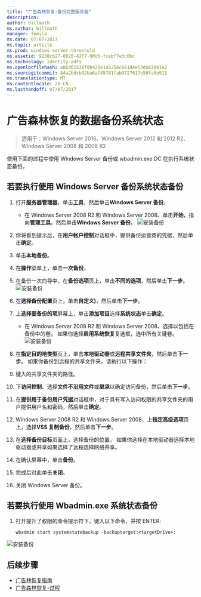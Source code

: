 ```yaml
---
title: "广告森林恢复-备份完整服务器"
description: 
author: billmath
ms.author: billmath
manager: femila
ms.date: 07/07/2017
ms.topic: article
ms.prod: windows-server-threshold
ms.assetid: 9238cb27-0020-42f7-90d6-fcebf7e3c0bc
ms.technology: identity-adfs
ms.openlocfilehash: a86d61536f8b426e1a5258c661d4e53da63d4162
ms.sourcegitcommit: 84a2bdcb92ba6af45781fab9727617e50fa5e911
ms.translationtype: MT
ms.contentlocale: zh-CN
ms.lasthandoff: 07/07/2017
---
```

# <a name="ad-forest-recovery---backing-up-the-system-state-data"></a>广告森林恢复的数据备份系统状态  

>适用于：Windows Server 2016、Windows Server 2012 和 2012 R2、Windows Server 2008 和 2008 R2
 
使用下面的过程中使用 Windows Server 备份或 wbadmin.exe DC 在执行系统状态备份。  
  
## <a name="to-perform-a-system-state-backup-using-windows-server-backup"></a>若要执行使用 Windows Server 备份系统状态备份  
1. 打开**服务器管理器**，单击**工具**，然后单击**Windows Server 备份**。
    - 在 Windows Server 2008 R2 和 Windows Server 2008、单击**开始**，指向**管理工具**，然后单击**Windows Server 备份**。 
![安装备份](media/AD-Forest-Recovery-Backing-up-a-Full-Server/fullbackup1.png) 
2. 你将看到提示后，在**用户帐户控制**对话框中，提供备份运营商的凭据，然后单击**确定**。
3. 单击**本地备份**。
4. 在**操作**菜单上，单击**一次备份**。
5. 在备份一次向导中，在**备份选项**页上，单击**不同的选项**，然后单击**下一步**。
![安装备份](media/AD-Forest-Recovery-Backing-up-a-Full-Server/fullbackup3.png)
6. 在**选择备份配置**页上，单击**自定义)**，然后单击**下一步**。
7. 上**选择要备份的项**屏幕上，单击**添加项目**选择**系统状态**单击**确定**。
    - 在 Windows Server 2008 R2 和 Windows Server 2008、选择以包括在备份中的卷。 如果你选择**启用系统恢复**复选框，选中所有关键卷。 
![安装备份](media/AD-Forest-Recovery-Backing-up-System-State/systemstatebackup.png)  
8. 在**指定目的地类型**页上，单击**本地驱动器**或**远程共享文件夹**，然后单击**下一步**。  如果你备份到远程的共享文件夹，请执行以下操作：  
  
 1.  键入的共享文件夹的路径。  
 2.  下**访问控制**、选择**文件不沿用文件**或**继承**以确定访问备份，然后单击**下一步**。  
 3.  在**提供用于备份用户凭据**对话框中，对于具有写入访问权限的共享文件夹的用户提供用户名和密码，然后单击**确定**。
9. Windows Server 2008 R2 和 Windows Server 2008、上**指定高级选项**页上，选择**VSS 复制备份**，然后单击**下一步**。
10. 在**选择备份目标**页面上，选择备份的位置。  如果你选择在本地驱动器选择本地驱动器或共享如果选择了远程选择网络共享。
11. 在确认屏幕中，单击**备份**。
12. 完成后对此单击**关闭**。
13. 关闭 Windows Server 备份。

  
## <a name="to-perform-a-system-state-backup-using-wbadminexe"></a>若要执行使用 Wbadmin.exe 系统状态备份  
  
1.  打开提升了权限的命令提示符下，键入以下命令，并按 ENTER:  
  
    ```  
    wbadmin start systemstatebackup -backuptarget:<targetDrive>:
    ```  
![安装备份](media/AD-Forest-Recovery-Backing-up-System-State/systemstatebackup2.png)  

## <a name="next-steps"></a>后续步骤

- [广告林恢复指南](AD-Forest-Recovery-Guide.md)
- [广告森林恢复-过程](AD-Forest-Recovery-Procedures.md)

